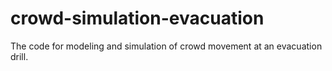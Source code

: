 # crowd-simulation-evacuation

The code for modeling and simulation of crowd movement at an evacuation drill.
